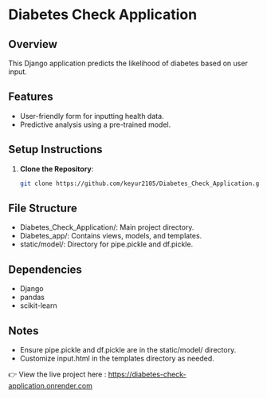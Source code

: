 # Diabetes Check Application

## Overview

This Django application predicts the likelihood of diabetes based on user input.

## Features

- User-friendly form for inputting health data.
- Predictive analysis using a pre-trained model.

## Setup Instructions

1. **Clone the Repository**:
   ```bash
   git clone https://github.com/keyur2105/Diabetes_Check_Application.git

## File Structure
- Diabetes_Check_Application/: Main project directory.
- Diabetes_app/: Contains views, models, and templates.
- static/model/: Directory for pipe.pickle and df.pickle.

## Dependencies
- Django
- pandas
- scikit-learn

## Notes
- Ensure pipe.pickle and df.pickle are in the static/model/ directory.
- Customize input.html in the templates directory as needed.

👉 View the live project here :  https://diabetes-check-application.onrender.com
